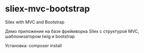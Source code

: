 # sliex-mvc-bootstrap
Silex with MVC and Bootstrap

Демо приложение на базе фреймворка Silex с структурой MVC, шаблонизатором twig и bootstrap

Установка: composer install
